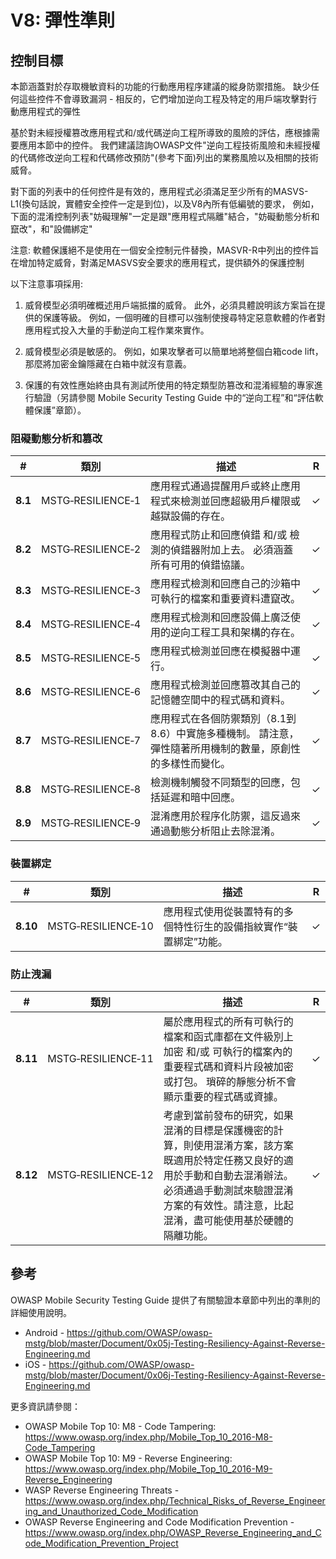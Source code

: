 # V8: 彈性準則

## 控制目標

本節涵蓋對於存取機敏資料的功能的行動應用程序建議的縱身防禦措施。
缺少任何這些控件不會導致漏洞 - 相反的，它們增加逆向工程及特定的用戶端攻擊對行動應用程式的彈性

基於對未經授權篡改應用程式和/或代碼逆向工程所導致的風險的評估，應根據需要應用本節中的控件。
我們建議諮詢OWASP文件"逆向工程技術風險和未經授權的代碼修改逆向工程和代碼修改預防"(參考下面)列出的業務風險以及相關的技術威脅。

對下面的列表中的任何控件是有效的，應用程式必須滿足至少所有的MASVS-L1(換句話說，實體安全控件一定是到位)，以及V8內所有低編號的要求，
例如，下面的混淆控制列表"妨礙理解"一定是跟"應用程式隔離"結合，"妨礙動態分析和竄改"，和"設備綁定"

注意: 軟體保護絕不是使用在一個安全控制元件替換，MASVR-R中列出的控件旨在增加特定威脅，對滿足MASVS安全要求的應用程式，提供額外的保護控制

以下注意事項採用:

1. 威脅模型必須明確概述用戶端抵擋的威脅。 此外，必須具體說明該方案旨在提供的保護等級。 例如，一個明確的目標可以強制使搜尋特定惡意軟體的作者對應用程式投入大量的手動逆向工程作業來實作。

2. 威脅模型必須是敏感的。 例如，如果攻擊者可以簡單地將整個白箱code lift，那麼將加密金鑰隱藏在白箱中就沒有意義。

3. 保護的有效性應始終由具有測試所使用的特定類型防篡改和混淆經驗的專家進行驗證（另請參閱 Mobile Security Testing Guide 中的“逆向工程”和“評估軟體保護”章節）。

<div style="page-break-after: always;"></div>

### 阻礙動態分析和篡改

| # | 類別 | 描述 | R |
| --- | --- | --- | -- |
| **8.1** | MSTG‑RESILIENCE‑1 | 應用程式通過提醒用戶或終止應用程式來檢測並回應超級用戶權限或越獄設備的存在。 | ✓ |
| **8.2** | MSTG‑RESILIENCE‑2 | 應用程式防止和回應偵錯 和/或 檢測的偵錯器附加上去。 必須涵蓋所有可用的偵錯協議。 | ✓ |
| **8.3** | MSTG‑RESILIENCE‑3 | 應用程式檢測和回應自己的沙箱中可執行的檔案和重要資料遭竄改。 | ✓ |
| **8.4** | MSTG‑RESILIENCE‑4 | 應用程式檢測和回應設備上廣泛使用的逆向工程工具和架構的存在。 | ✓ |
| **8.5** | MSTG‑RESILIENCE‑5 | 應用程式檢測並回應在模擬器中運行。  | ✓ |
| **8.6** | MSTG‑RESILIENCE‑6 | 應用程式檢測並回應篡改其自己的記憶體空間中的程式碼和資料。 | ✓ |
| **8.7** | MSTG‑RESILIENCE‑7 | 應用程式在各個防禦類別（8.1到8.6）中實施多種機制。 請注意，彈性隨著所用機制的數量，原創性的多樣性而變化。 | ✓ |
| **8.8** | MSTG‑RESILIENCE‑8 | 檢測機制觸發不同類型的回應，包括延遲和暗中回應。 | ✓ |
| **8.9** | MSTG‑RESILIENCE‑9 | 混淆應用於程序化防禦，這反過來通過動態分析阻止去除混淆。  | ✓ |

### 裝置綁定

| # | 類別 | 描述 | R |
| --- | --- | --- | -- |
| **8.10** | MSTG‑RESILIENCE‑10 | 應用程式使用從裝置特有的多個特性衍生的設備指紋實作“裝置綁定”功能。 | ✓ |

<div style="page-break-after: always;"></div>

### 防止洩漏

| # | 類別 | 描述 | R |
| --- | --- | --- | -- |
| **8.11** | MSTG‑RESILIENCE‑11 | 屬於應用程式的所有可執行的檔案和函式庫都在文件級別上加密 和/或 可執行的檔案內的重要程式碼和資料片段被加密或打包。 瑣碎的靜態分析不會顯示重要的程式碼或資據。 | ✓ |
| **8.12** | MSTG‑RESILIENCE‑12 | 考慮到當前發布的研究，如果混淆的目標是保護機密的計算，則使用混淆方案，該方案既適用於特定任務又良好的適用於手動和自動去混淆辦法。必須通過手動測試來驗證混淆方案的有效性。請注意，比起混淆，盡可能使用基於硬體的隔離功能。 | ✓ |

## 參考

OWASP Mobile Security Testing Guide 提供了有關驗證本章節中列出的準則的詳細使用說明。

- Android - <https://github.com/OWASP/owasp-mstg/blob/master/Document/0x05j-Testing-Resiliency-Against-Reverse-Engineering.md>
- iOS - <https://github.com/OWASP/owasp-mstg/blob/master/Document/0x06j-Testing-Resiliency-Against-Reverse-Engineering.md>

更多資訊請參閱：

- OWASP Mobile Top 10: M8 - Code Tampering: <https://www.owasp.org/index.php/Mobile_Top_10_2016-M8-Code_Tampering>
- OWASP Mobile Top 10: M9 - Reverse Engineering: <https://www.owasp.org/index.php/Mobile_Top_10_2016-M9-Reverse_Engineering>
- WASP Reverse Engineering Threats - <https://www.owasp.org/index.php/Technical_Risks_of_Reverse_Engineering_and_Unauthorized_Code_Modification>
- OWASP Reverse Engineering and Code Modification Prevention - <https://www.owasp.org/index.php/OWASP_Reverse_Engineering_and_Code_Modification_Prevention_Project>
